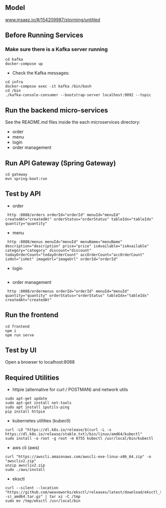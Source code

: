 # 

## Model
www.msaez.io/#/154209987/storming/untitled

## Before Running Services
### Make sure there is a Kafka server running
```
cd kafka
docker-compose up
```
- Check the Kafka messages:
```
cd infra
docker-compose exec -it kafka /bin/bash
cd /bin
./kafka-console-consumer --bootstrap-server localhost:9092 --topic
```

## Run the backend micro-services
See the README.md files inside the each microservices directory:

- order
- menu
- login
- order management


## Run API Gateway (Spring Gateway)
```
cd gateway
mvn spring-boot:run
```

## Test by API
- order
```
 http :8088/orders orderId="orderId" menuId="menuId" createdAt="createdAt" orderStatus="orderStatus" tableIdx="tableIdx" quantity="quantity" 
```
- menu
```
 http :8088/menus menuId="menuId" menuName="menuName" description="description" price="price" isAvailable="isAvailable" category="category" discount="discount" todayOrderCount="todayOrderCount" accOrderCount="accOrderCount" isHot="isHot" imageUrl="imageUrl" orderId="orderId" 
```
- login
```
```
- order management
```
 http :8088/ordermenus orderId="orderId" menuId="menuId" quantity="quantity" orderStatus="orderStatus" tableIdx="tableIdx" createdAt="createdAt" 
```


## Run the frontend
```
cd frontend
npm i
npm run serve
```

## Test by UI
Open a browser to localhost:8088

## Required Utilities

- httpie (alternative for curl / POSTMAN) and network utils
```
sudo apt-get update
sudo apt-get install net-tools
sudo apt install iputils-ping
pip install httpie
```

- kubernetes utilities (kubectl)
```
curl -LO "https://dl.k8s.io/release/$(curl -L -s https://dl.k8s.io/release/stable.txt)/bin/linux/amd64/kubectl"
sudo install -o root -g root -m 0755 kubectl /usr/local/bin/kubectl
```

- aws cli (aws)
```
curl "https://awscli.amazonaws.com/awscli-exe-linux-x86_64.zip" -o "awscliv2.zip"
unzip awscliv2.zip
sudo ./aws/install
```

- eksctl 
```
curl --silent --location "https://github.com/weaveworks/eksctl/releases/latest/download/eksctl_$(uname -s)_amd64.tar.gz" | tar xz -C /tmp
sudo mv /tmp/eksctl /usr/local/bin
```

